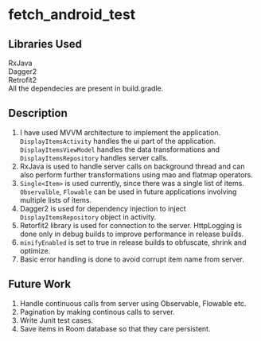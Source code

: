 # fetch_android_test

## Libraries Used
RxJava  
Dagger2  
Retrofit2  
All the dependecies are present in build.gradle.  

## Description
1. I have used MVVM architecture to implement the application. ```DisplayItemsActivity``` handles the ui part of the application. ```DisplayItemsViewModel``` handles the data transformations and ```DisplayItemsRepository``` handles server calls.    
2. RxJava is used to handle server calls on background thread and can also perform further transformations using mao and flatmap operators.    
3. ```Single<Item>``` is used currently, since there was a single list of items. ```Observalble```, ```Flowable``` can be used in future applications involving multiple lists of items.   
4. Dagger2 is used for dependency injection to inject ```DisplayItemsRepository``` object in activity.     
5. Retorfit2 library is used for connection to the server. HttpLogging is done only in debug builds to improve performance in release builds.    
6. ```minifyEnabled``` is set to true in release builds to obfuscate, shrink and optimize.   
7. Basic error handling is done to avoid corrupt item name from server.

## Future Work
1. Handle continuous calls from server using Observable, Flowable etc.
2. Pagination by making continous calls to server.
3. Write Junit test cases.
4. Save items in Room database so that they care persistent.
